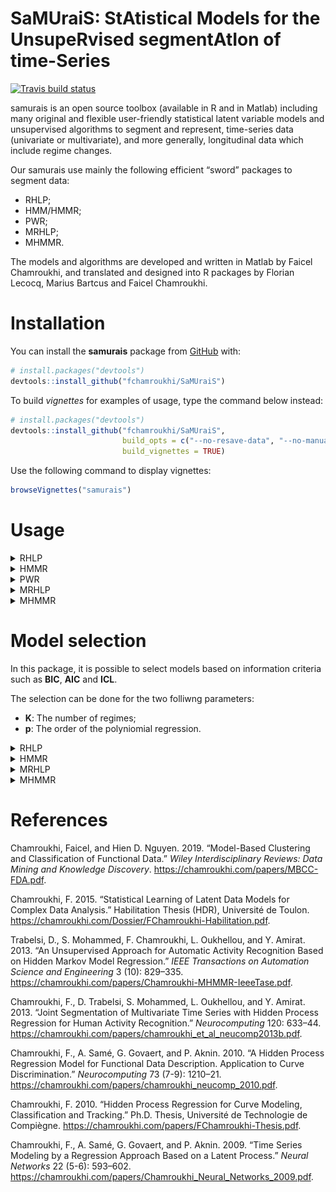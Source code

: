 
<!-- README.md is generated from README.Rmd. Please edit that file -->

# **SaMUraiS**: **S**t**A**tistical **M**odels for the **U**nsupe**R**vised segment**A**t**I**on of time-**S**eries

<!-- badges: start -->

[![Travis build
status](https://travis-ci.org/fchamroukhi/SaMUraiS.svg?branch=master)](https://travis-ci.org/fchamroukhi/SaMUraiS)
<!-- badges: end -->

samurais is an open source toolbox (available in R and in Matlab)
including many original and flexible user-friendly statistical latent
variable models and unsupervised algorithms to segment and represent,
time-series data (univariate or multivariate), and more generally,
longitudinal data which include regime changes.

Our samurais use mainly the following efficient “sword” packages to
segment data:

  - RHLP;
  - HMM/HMMR;
  - PWR;
  - MRHLP;
  - MHMMR.

The models and algorithms are developed and written in Matlab by Faicel
Chamroukhi, and translated and designed into R packages by Florian
Lecocq, Marius Bartcus and Faicel Chamroukhi.

# Installation

You can install the **samurais** package from
[GitHub](https://github.com/fchamroukhi/SaMUraiS) with:

``` r
# install.packages("devtools")
devtools::install_github("fchamroukhi/SaMUraiS")
```

To build *vignettes* for examples of usage, type the command below
instead:

``` r
# install.packages("devtools")
devtools::install_github("fchamroukhi/SaMUraiS", 
                         build_opts = c("--no-resave-data", "--no-manual"), 
                         build_vignettes = TRUE)
```

Use the following command to display vignettes:

``` r
browseVignettes("samurais")
```

# Usage

<details>

<summary>RHLP</summary>

``` r
library(samurais)

data("univrealdataset")

K <- 5 # Number of regimes (mixture components)
p <- 3 # Dimension of beta (order of the polynomial regressors)
q <- 1 # Dimension of w (order of the logistic regression: to be set to 1 for segmentation)
variance_type <- "heteroskedastic" # "heteroskedastic" or "homoskedastic" model

n_tries <- 1
max_iter = 1500
threshold <- 1e-6
verbose <- TRUE
verbose_IRLS <- FALSE

rhlp <- emRHLP(univrealdataset$x, univrealdataset$y1, K, p, q, 
               variance_type, n_tries, max_iter, threshold, 
               verbose, verbose_IRLS)
#> EM: Iteration : 1 || log-likelihood : -3126.08247039135
#> EM: Iteration : 2 || log-likelihood : -2121.08808475682
#> EM: Iteration : 3 || log-likelihood : -2009.82191410209
#> EM: Iteration : 4 || log-likelihood : -1977.8268328881
#> EM: Iteration : 5 || log-likelihood : -1963.18709732032
#> EM: Iteration : 6 || log-likelihood : -1960.27086117413
#> EM: Iteration : 7 || log-likelihood : -1957.77924311816
#> EM: Iteration : 8 || log-likelihood : -1955.69467955559
#> EM: Iteration : 9 || log-likelihood : -1954.25503722788
#> EM: Iteration : 10 || log-likelihood : -1953.29827499857
#> EM: Iteration : 11 || log-likelihood : -1952.61600575654
#> EM: Iteration : 12 || log-likelihood : -1952.10190938655
#> EM: Iteration : 13 || log-likelihood : -1951.69825006943
#> EM: Iteration : 14 || log-likelihood : -1951.36567847189
#> EM: Iteration : 15 || log-likelihood : -1951.07978474725
#> EM: Iteration : 16 || log-likelihood : -1950.82780856721
#> EM: Iteration : 17 || log-likelihood : -1950.60425518221
#> EM: Iteration : 18 || log-likelihood : -1950.40725884911
#> EM: Iteration : 19 || log-likelihood : -1950.23584879763
#> EM: Iteration : 20 || log-likelihood : -1950.08827638532
#> EM: Iteration : 21 || log-likelihood : -1949.96160365021
#> EM: Iteration : 22 || log-likelihood : -1949.85221438829
#> EM: Iteration : 23 || log-likelihood : -1949.75653203975
#> EM: Iteration : 24 || log-likelihood : -1949.67146000455
#> EM: Iteration : 25 || log-likelihood : -1949.59449248517
#> EM: Iteration : 26 || log-likelihood : -1949.52364662512
#> EM: Iteration : 27 || log-likelihood : -1949.45734905189
#> EM: Iteration : 28 || log-likelihood : -1949.39433644626
#> EM: Iteration : 29 || log-likelihood : -1949.3335831177
#> EM: Iteration : 30 || log-likelihood : -1949.2742523533
#> EM: Iteration : 31 || log-likelihood : -1949.21566603931
#> EM: Iteration : 32 || log-likelihood : -1949.15728868703
#> EM: Iteration : 33 || log-likelihood : -1949.09872356854
#> EM: Iteration : 34 || log-likelihood : -1949.0397187378
#> EM: Iteration : 35 || log-likelihood : -1948.98018045989
#> EM: Iteration : 36 || log-likelihood : -1948.92019061405
#> EM: Iteration : 37 || log-likelihood : -1948.86002356788
#> EM: Iteration : 38 || log-likelihood : -1948.80015719481
#> EM: Iteration : 39 || log-likelihood : -1948.74127166771
#> EM: Iteration : 40 || log-likelihood : -1948.68422833399
#> EM: Iteration : 41 || log-likelihood : -1948.63001891506
#> EM: Iteration : 42 || log-likelihood : -1948.57967535124
#> EM: Iteration : 43 || log-likelihood : -1948.53413681682
#> EM: Iteration : 44 || log-likelihood : -1948.49408479379
#> EM: Iteration : 45 || log-likelihood : -1948.45979102243
#> EM: Iteration : 46 || log-likelihood : -1948.43107654236
#> EM: Iteration : 47 || log-likelihood : -1948.40743469776
#> EM: Iteration : 48 || log-likelihood : -1948.38819781592
#> EM: Iteration : 49 || log-likelihood : -1948.37266281603
#> EM: Iteration : 50 || log-likelihood : -1948.36017537649
#> EM: Iteration : 51 || log-likelihood : -1948.35016121357
#> EM: Iteration : 52 || log-likelihood : -1948.34213239846
#> EM: Iteration : 53 || log-likelihood : -1948.33568501763
#> EM: Iteration : 54 || log-likelihood : -1948.33049023448
#> EM: Iteration : 55 || log-likelihood : -1948.32628245578
#> EM: Iteration : 56 || log-likelihood : -1948.32284798604
#> EM: Iteration : 57 || log-likelihood : -1948.32001550363
#> EM: Iteration : 58 || log-likelihood : -1948.31764845638
#> EM: Iteration : 59 || log-likelihood : -1948.31582473301

rhlp$summary()
#> ---------------------
#> Fitted RHLP model
#> ---------------------
#> 
#> RHLP model with K = 5 components:
#> 
#>  log-likelihood nu       AIC       BIC       ICL
#>       -1948.316 33 -1981.316 -2052.786 -2059.316
#> 
#> Clustering table (Number of observations in each regimes):
#> 
#>   1   2   3   4   5 
#>  17 195 103 109 138 
#> 
#> Regression coefficients:
#> 
#>     Beta(K = 1) Beta(K = 2) Beta(K = 3) Beta(K = 4) Beta(K = 5)
#> 1      2522.036   336.96621   5699.1039  -5721.3556 -4817.09484
#> X^1  -24060.047  -122.01672  -6567.9294   5042.8424  3162.53179
#> X^2   59578.506   101.03978   2645.5878  -1394.9529  -634.63462
#> X^3   33531.140   -21.71512   -350.1586    127.6111    42.30305
#> 
#> Variances:
#> 
#>  Sigma2(K = 1) Sigma2(K = 2) Sigma2(K = 3) Sigma2(K = 4) Sigma2(K = 5)
#>       57117.35      18.05642      121.0056      83.72835      62.43077

rhlp$plot()
```

<img src="man/figures/README-unnamed-chunk-5-1.png" style="display: block; margin: auto;" /><img src="man/figures/README-unnamed-chunk-5-2.png" style="display: block; margin: auto;" /><img src="man/figures/README-unnamed-chunk-5-3.png" style="display: block; margin: auto;" />

</details>

<details>

<summary>HMMR</summary>

``` r
library(samurais)

data("univrealdataset")

K <- 5 # Number of regimes (states)
p <- 3 # Dimension of beta (order of the polynomial regressors)
variance_type <- "heteroskedastic" # "heteroskedastic" or "homoskedastic" model

n_tries <- 1
max_iter <- 1500
threshold <- 1e-6
verbose <- TRUE

hmmr <- emHMMR(univrealdataset$x, univrealdataset$y1, K, p, variance_type, 
               n_tries, max_iter, threshold, verbose)
#> EM: Iteration : 1 || log-likelihood : -2593.44708549198
#> EM: Iteration : 2 || log-likelihood : -2018.06962245479
#> EM: Iteration : 3 || log-likelihood : -1997.35729174242
#> EM: Iteration : 4 || log-likelihood : -1991.38180069617
#> EM: Iteration : 5 || log-likelihood : -1987.93095329436
#> EM: Iteration : 6 || log-likelihood : -1986.82098028493
#> EM: Iteration : 7 || log-likelihood : -1986.73005989788
#> EM: Iteration : 8 || log-likelihood : -1986.72355427528
#> EM: Iteration : 9 || log-likelihood : -1986.72301568463

hmmr$summary()
#> ---------------------
#> Fitted HMMR model
#> ---------------------
#> 
#> HMMR model with K = 5 components:
#> 
#>  log-likelihood nu       AIC       BIC
#>       -1986.723 49 -2035.723 -2141.845
#> 
#> Clustering table (Number of observations in each regimes):
#> 
#>   1   2   3   4   5 
#>  16 196 104 108 138 
#> 
#> Regression coefficients:
#> 
#>     Beta(K = 1) Beta(K = 2) Beta(K = 3) Beta(K = 4) Beta(K = 5)
#> 1      2525.893   338.55102   5457.3609  -5601.7830 -4817.09482
#> X^1  -24327.950  -126.65560  -6288.0316   4946.9507  3162.53178
#> X^2   63827.570   104.96669   2538.2113  -1369.4132  -634.63462
#> X^3   15377.918   -22.72144   -336.5095    125.3517    42.30305
#> 
#> Variances:
#> 
#>  Sigma2(K = 1) Sigma2(K = 2) Sigma2(K = 3) Sigma2(K = 4) Sigma2(K = 5)
#>       57713.62      18.91993      120.6112      84.52908      62.43077

hmmr$plot()
```

<img src="man/figures/README-unnamed-chunk-6-1.png" style="display: block; margin: auto;" /><img src="man/figures/README-unnamed-chunk-6-2.png" style="display: block; margin: auto;" /><img src="man/figures/README-unnamed-chunk-6-3.png" style="display: block; margin: auto;" /><img src="man/figures/README-unnamed-chunk-6-4.png" style="display: block; margin: auto;" /><img src="man/figures/README-unnamed-chunk-6-5.png" style="display: block; margin: auto;" />

</details>

<details>

<summary>PWR</summary>

``` r
library(samurais)

data("univrealdataset")

K <- 5 # Number of segments
p <- 3 # Polynomial degree

pwr <- fitPWRFisher(univrealdataset$x, univrealdataset$y1, K, p)

pwr$plot()
```

<img src="man/figures/README-unnamed-chunk-7-1.png" style="display: block; margin: auto;" /><img src="man/figures/README-unnamed-chunk-7-2.png" style="display: block; margin: auto;" />

</details>

<details>

<summary>MRHLP</summary>

``` r
library(samurais)

data("multivrealdataset")

K <- 5 # Number of regimes (mixture components)
p <- 1 # Dimension of beta (order of the polynomial regressors)
q <- 1 # Dimension of w (order of the logistic regression: to be set to 1 for segmentation)
variance_type <- "heteroskedastic" # "heteroskedastic" or "homoskedastic" model

n_tries <- 1
max_iter <- 1500
threshold <- 1e-6
verbose <- TRUE
verbose_IRLS <- FALSE

mrhlp <- emMRHLP(multivrealdataset$x, multivrealdataset[,c("y1", "y2", "y3")], 
                 K, p, q, variance_type, n_tries, max_iter, threshold, verbose,
                 verbose_IRLS)
#> EM: Iteration : 1 || log-likelihood : -2414.87940344822
#> EM: Iteration : 2 || log-likelihood : 4632.58736384998
#> EM: Iteration : 3 || log-likelihood : 4928.80026570238
#> EM: Iteration : 4 || log-likelihood : 4996.05553353626
#> EM: Iteration : 5 || log-likelihood : 5046.29697086142
#> EM: Iteration : 6 || log-likelihood : 5084.79275279454
#> EM: Iteration : 7 || log-likelihood : 5127.04823021165
#> EM: Iteration : 8 || log-likelihood : 5177.17854192874
#> EM: Iteration : 9 || log-likelihood : 5251.60304260159
#> EM: Iteration : 10 || log-likelihood : 5411.53018332612
#> EM: Iteration : 11 || log-likelihood : 5509.20261051683
#> EM: Iteration : 12 || log-likelihood : 5622.20732348158
#> EM: Iteration : 13 || log-likelihood : 5818.25190029294
#> EM: Iteration : 14 || log-likelihood : 6376.04766759408
#> EM: Iteration : 15 || log-likelihood : 6800.27305524325
#> EM: Iteration : 16 || log-likelihood : 6891.37311243118
#> EM: Iteration : 17 || log-likelihood : 6914.88945778289
#> EM: Iteration : 18 || log-likelihood : 6929.20461554767
#> EM: Iteration : 19 || log-likelihood : 6941.69455968455
#> EM: Iteration : 20 || log-likelihood : 6947.62917902526
#> EM: Iteration : 21 || log-likelihood : 6950.06280906134
#> EM: Iteration : 22 || log-likelihood : 6951.8789194167
#> EM: Iteration : 23 || log-likelihood : 6953.36046723855
#> EM: Iteration : 24 || log-likelihood : 6954.26976267522
#> EM: Iteration : 25 || log-likelihood : 6954.70141122738
#> EM: Iteration : 26 || log-likelihood : 6955.01178030263
#> EM: Iteration : 27 || log-likelihood : 6955.25709649339
#> EM: Iteration : 28 || log-likelihood : 6955.43885029394
#> EM: Iteration : 29 || log-likelihood : 6955.56652464812
#> EM: Iteration : 30 || log-likelihood : 6955.65222638282
#> EM: Iteration : 31 || log-likelihood : 6955.70733330664
#> EM: Iteration : 32 || log-likelihood : 6955.74144813767
#> EM: Iteration : 33 || log-likelihood : 6955.76190923217
#> EM: Iteration : 34 || log-likelihood : 6955.77387298254
#> EM: Iteration : 35 || log-likelihood : 6955.78073083417

mrhlp$summary()
#> ----------------------
#> Fitted MRHLP model
#> ----------------------
#> 
#> MRHLP model with K = 5 regimes
#> 
#>  log-likelihood nu      AIC    BIC     ICL
#>        6955.781 68 6887.781 6693.3 6319.27
#> 
#> Clustering table:
#>   1   2   3   4   5 
#> 340 346 660 399 508 
#> 
#> 
#> ------------------
#> Regime 1 (K = 1):
#> 
#> Regression coefficients:
#> 
#>      Beta(d = 1)   Beta(d = 2)   Beta(d = 3)
#> 1   1.5655726676  2.4365352267  9.3759721272
#> X^1 0.0008584123 -0.0006950667 -0.0002275129
#> 
#> Covariance matrix:
#>                                           
#>   2.444648e-04 -3.776537e-05 -1.240531e-05
#>  -3.776537e-05  1.597999e-04 -1.770244e-05
#>  -1.240531e-05 -1.770244e-05  6.795277e-05
#> ------------------
#> Regime 2 (K = 2):
#> 
#> Regression coefficients:
#> 
#>     Beta(d = 1) Beta(d = 2) Beta(d = 3)
#> 1    -11.449373    6.886771    24.79762
#> X^1    3.359132   -0.971987    -3.78487
#> 
#> Covariance matrix:
#>                                  
#>   1.4131210 -0.2398835 -0.4414113
#>  -0.2398835  0.3673257  0.5298175
#>  -0.4414113  0.5298175  1.4293619
#> ------------------
#> Regime 3 (K = 3):
#> 
#> Regression coefficients:
#> 
#>      Beta(d = 1)  Beta(d = 2) Beta(d = 3)
#> 1    9.702557879  0.108543116 -1.38934903
#> X^1 -0.006923171 -0.007615064 -0.04387679
#> 
#> Covariance matrix:
#>                                          
#>   7.027328e-04 -5.681562e-05 0.0006938858
#>  -5.681562e-05  1.097491e-03 0.0004845222
#>   6.938858e-04  4.845222e-04 0.0041729751
#> ------------------
#> Regime 4 (K = 4):
#> 
#> Regression coefficients:
#> 
#>     Beta(d = 1) Beta(d = 2) Beta(d = 3)
#> 1     42.944505 -10.1981492  -44.112944
#> X^1   -2.341173   0.7620024    3.178738
#> 
#> Covariance matrix:
#>                                 
#>  0.48966379 0.03647078 0.3432766
#>  0.03647078 0.09653375 0.1680003
#>  0.34327664 0.16800029 0.6802696
#> ------------------
#> Regime 5 (K = 5):
#> 
#> Regression coefficients:
#> 
#>     Beta(d = 1) Beta(d = 2)   Beta(d = 3)
#> 1    2.03078633  2.19469161  9.3719043899
#> X^1 -0.02219263  0.01545918 -0.0008534339
#> 
#> Covariance matrix:
#>                                           
#>   1.003890e-02 -0.0005305506 -8.931278e-05
#>  -5.305506e-04  0.0050246096 -4.619546e-04
#>  -8.931278e-05 -0.0004619546  6.249837e-04

mrhlp$plot()
```

<img src="man/figures/README-unnamed-chunk-8-1.png" style="display: block; margin: auto;" /><img src="man/figures/README-unnamed-chunk-8-2.png" style="display: block; margin: auto;" /><img src="man/figures/README-unnamed-chunk-8-3.png" style="display: block; margin: auto;" />

</details>

<details>

<summary>MHMMR</summary>

``` r
library(samurais)

data("multivrealdataset")

K <- 5 # Number of regimes (states)
p <- 1 # Dimension of beta (order of the polynomial regressors)
variance_type <- "heteroskedastic" # "heteroskedastic" or "homoskedastic" model

n_tries <- 1
max_iter <- 1500
threshold <- 1e-6
verbose <- TRUE

mhmmr <- emMHMMR(multivrealdataset$x, multivrealdataset[, c("y1", "y2", "y3")],
                 K, p, variance_type, n_tries, max_iter, threshold, verbose)
#> EM: Iteration : 1 || log-likelihood : -699.82669350535
#> EM: Iteration : 2 || log-likelihood : 4503.5649112489
#> EM: Iteration : 3 || log-likelihood : 4570.84656361448
#> EM: Iteration : 4 || log-likelihood : 4573.36305958236
#> EM: Iteration : 5 || log-likelihood : 4573.35631540917
#> EM: Iteration : 6 || log-likelihood : 4573.35221234535

mhmmr$summary()
#> ----------------------
#> Fitted MHMMR model
#> ----------------------
#> 
#> MHMMR model with K = 5 regimes
#> 
#>  log-likelihood nu      AIC      BIC
#>        4573.352 84 4489.352 4249.111
#> 
#> Clustering table:
#>   1   2   3   4   5 
#> 460 282 601 424 486 
#> 
#> 
#> ------------------
#> Regime 1 (K = 1):
#> 
#> Regression coefficients:
#> 
#>     Beta(d = 1) Beta(d = 2) Beta(d = 3)
#> 1    1.59304318   2.2699600  9.39687713
#> X^1 -0.02611982   0.1241324 -0.01608293
#> 
#> Covariance matrix:
#>                                       
#>   0.12723543 -0.013491878 -0.019419885
#>  -0.01349188  0.127449223 -0.003811883
#>  -0.01941988 -0.003811883  0.026817544
#> ------------------
#> Regime 2 (K = 2):
#> 
#> Regression coefficients:
#> 
#>     Beta(d = 1) Beta(d = 2) Beta(d = 3)
#> 1     -3.619306    8.348820    28.60558
#> X^1    2.003056   -1.204563    -4.37674
#> 
#> Covariance matrix:
#>                                  
#>   1.1550078 -0.3157136 -0.7975206
#>  -0.3157136  0.1246530  0.2672996
#>  -0.7975206  0.2672996  0.7775560
#> ------------------
#> Regime 3 (K = 3):
#> 
#> Regression coefficients:
#> 
#>      Beta(d = 1)  Beta(d = 2) Beta(d = 3)
#> 1    9.671687460  0.088037867 -1.52223823
#> X^1 -0.004240303 -0.005861211 -0.03232071
#> 
#> Covariance matrix:
#>                                          
#>   4.920826e-04 -9.897154e-05 0.0001653579
#>  -9.897154e-05  7.259411e-04 0.0002208547
#>   1.653579e-04  2.208547e-04 0.0018241747
#> ------------------
#> Regime 4 (K = 4):
#> 
#> Regression coefficients:
#> 
#>     Beta(d = 1) Beta(d = 2) Beta(d = 3)
#> 1     42.976813  -9.3686461  -41.876216
#> X^1   -2.344991   0.7059697    3.027183
#> 
#> Covariance matrix:
#>                                 
#>  0.48603729 0.04475679 0.3572282
#>  0.04475679 0.11898945 0.2346444
#>  0.35722821 0.23464436 0.8530879
#> ------------------
#> Regime 5 (K = 5):
#> 
#> Regression coefficients:
#> 
#>     Beta(d = 1) Beta(d = 2)   Beta(d = 3)
#> 1    2.02058968 2.321096774  9.3565997678
#> X^1 -0.02168755 0.009406563 -0.0001209832
#> 
#> Covariance matrix:
#>                                           
#>   0.0076403200 -0.0016315369  0.0001313694
#>  -0.0016315369  0.0040541310 -0.0003375291
#>   0.0001313694 -0.0003375291  0.0005909725

mhmmr$plot()
```

<img src="man/figures/README-unnamed-chunk-9-1.png" style="display: block; margin: auto;" /><img src="man/figures/README-unnamed-chunk-9-2.png" style="display: block; margin: auto;" /><img src="man/figures/README-unnamed-chunk-9-3.png" style="display: block; margin: auto;" /><img src="man/figures/README-unnamed-chunk-9-4.png" style="display: block; margin: auto;" /><img src="man/figures/README-unnamed-chunk-9-5.png" style="display: block; margin: auto;" />

</details>

# Model selection

In this package, it is possible to select models based on information
criteria such as **BIC**, **AIC** and **ICL**.

The selection can be done for the two folliwng parameters:

  - **K**: The number of regimes;
  - **p**: The order of the polyniomial regression.

<details>

<summary>RHLP</summary>

Let’s select a RHLP model for the following time series **Y**:

``` r
data("univtoydataset")
x = univtoydataset$x
y = univtoydataset$y

plot(x, y, type = "l", xlab = "x", ylab = "Y")
```

<img src="man/figures/README-unnamed-chunk-10-1.png" style="display: block; margin: auto;" />

``` r
selectedrhlp <- selectRHLP(X = x, Y = y, Kmin = 2, Kmax = 6, pmin = 0, pmax = 3)
#> The RHLP model selected via the "BIC" has K = 5 regimes 
#>  and the order of the polynomial regression is p = 0.
#> BIC = -1041.40789532438
#> AIC = -1000.84239591291

selectedrhlp$plot(what = "estimatedsignal")
```

<img src="man/figures/README-unnamed-chunk-11-1.png" style="display: block; margin: auto;" />

</details>

<details>

<summary>HMMR</summary>

Let’s select a HMMR model for the following time series **Y**:

``` r
data("univtoydataset")
x = univtoydataset$x
y = univtoydataset$y

plot(x, y, type = "l", xlab = "x", ylab = "Y")
```

<img src="man/figures/README-unnamed-chunk-12-1.png" style="display: block; margin: auto;" />

``` r
selectedhmmr <- selectHMMR(X = x, Y = y, Kmin = 2, Kmax = 6, pmin = 0, pmax = 3)
#> The HMMR model selected via the "BIC" has K = 5 regimes 
#>  and the order of the polynomial regression is p = 0.
#> BIC = -1136.39152222095
#> AIC = -1059.76780111041

selectedhmmr$plot(what = "smoothed")
```

<img src="man/figures/README-unnamed-chunk-13-1.png" style="display: block; margin: auto;" />

</details>

<details>

<summary>MRHLP</summary>

Let’s select a MRHLP model for the following multivariate time series
**Y**:

<br />

``` r
data("multivtoydataset")
x <- multivtoydataset$x
y <- multivtoydataset[, c("y1", "y2", "y3")]
matplot(x, y, type = "l", xlab = "x", ylab = "Y", lty = 1)
```

<img src="man/figures/README-unnamed-chunk-14-1.png" style="display: block; margin: auto;" />

``` r
selectedmrhlp <- selectMRHLP(X = x, Y = y, Kmin = 2, Kmax = 6, pmin = 0, pmax = 3)
#> Warning in emMRHLP(X = X1, Y = Y1, K, p): EM log-likelihood is decreasing
#> from -3105.78591044952to -3105.78627830471 !
#> The MRHLP model selected via the "BIC" has K = 5 regimes 
#>  and the order of the polynomial regression is p = 0.
#> BIC = -3033.20042397111
#> AIC = -2913.75756459291

selectedmrhlp$plot(what = "estimatedsignal")
```

<img src="man/figures/README-unnamed-chunk-15-1.png" style="display: block; margin: auto;" />

</details>

<details>

<summary>MHMMR</summary>

Let’s select a MHMMR model for the following multivariate time series
**Y**:

``` r
data("multivtoydataset")
x <- multivtoydataset$x
y <- multivtoydataset[, c("y1", "y2", "y3")]
matplot(x, y, type = "l", xlab = "x", ylab = "Y", lty = 1)
```

<img src="man/figures/README-unnamed-chunk-16-1.png" style="display: block; margin: auto;" />

``` r
selectedmhmmr <- selectMHMMR(X = x, Y = y, Kmin = 2, Kmax = 6, pmin = 0, pmax = 3)
#> The MHMMR model selected via the "BIC" has K = 5 regimes 
#>  and the order of the polynomial regression is p = 0.
#> BIC = -3118.9815385353
#> AIC = -2963.48045745801

selectedmhmmr$plot(what = "smoothed")
```

<img src="man/figures/README-unnamed-chunk-17-1.png" style="display: block; margin: auto;" />

</details>

# References

<div id="refs" class="references">

<div id="ref-Chamroukhi-FDA-2018">

Chamroukhi, Faicel, and Hien D. Nguyen. 2019. “Model-Based Clustering
and Classification of Functional Data.” *Wiley Interdisciplinary
Reviews: Data Mining and Knowledge Discovery*.
<https://chamroukhi.com/papers/MBCC-FDA.pdf>.

</div>

<div id="ref-Chamroukhi-HDR-2015">

Chamroukhi, F. 2015. “Statistical Learning of Latent Data Models for
Complex Data Analysis.” Habilitation Thesis (HDR), Université de Toulon.
<https://chamroukhi.com/Dossier/FChamroukhi-Habilitation.pdf>.

</div>

<div id="ref-Chamroukhi-MHMMR-2013">

Trabelsi, D., S. Mohammed, F. Chamroukhi, L. Oukhellou, and Y. Amirat.
2013. “An Unsupervised Approach for Automatic Activity Recognition Based
on Hidden Markov Model Regression.” *IEEE Transactions on Automation
Science and Engineering* 3 (10): 829–335.
<https://chamroukhi.com/papers/Chamroukhi-MHMMR-IeeeTase.pdf>.

</div>

<div id="ref-Chamroukhi-MRHLP-2013">

Chamroukhi, F., D. Trabelsi, S. Mohammed, L. Oukhellou, and Y. Amirat.
2013. “Joint Segmentation of Multivariate Time Series with Hidden
Process Regression for Human Activity Recognition.” *Neurocomputing*
120: 633–44.
<https://chamroukhi.com/papers/chamroukhi_et_al_neucomp2013b.pdf>.

</div>

<div id="ref-chamroukhi_et_al_neurocomp2010">

Chamroukhi, F., A. Samé, G. Govaert, and P. Aknin. 2010. “A Hidden
Process Regression Model for Functional Data Description. Application to
Curve Discrimination.” *Neurocomputing* 73 (7-9): 1210–21.
<https://chamroukhi.com/papers/chamroukhi_neucomp_2010.pdf>.

</div>

<div id="ref-Chamroukhi_PhD_2010">

Chamroukhi, F. 2010. “Hidden Process Regression for Curve Modeling,
Classification and Tracking.” Ph.D. Thesis, Université de Technologie de
Compiègne. <https://chamroukhi.com/papers/FChamroukhi-Thesis.pdf>.

</div>

<div id="ref-chamroukhi_et_al_NN2009">

Chamroukhi, F., A. Samé, G. Govaert, and P. Aknin. 2009. “Time Series
Modeling by a Regression Approach Based on a Latent Process.” *Neural
Networks* 22 (5-6): 593–602.
<https://chamroukhi.com/papers/Chamroukhi_Neural_Networks_2009.pdf>.

</div>

</div>
